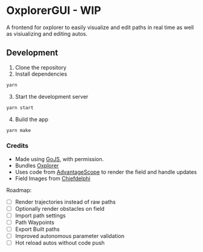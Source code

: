 # OxplorerGUI - WIP

A frontend for oxplorer to easily visualize and edit paths in real time as well as visiualizing and editing autos.

## Development

1. Clone the repository
2. Install dependencies

```bash
yarn
```

3. Start the development server

```bash
yarn start
```

4. Build the app

```bash
yarn make
```

### Credits

- Made using [GoJS](https://gojs.net/latest/index.html), with permission.
- Bundles [Oxplorer](https://github.com/FRCTeam3044/Oxplorer)
- Uses code from [AdvantageScope](https://github.com/Mechanical-Advantage/AdvantageScope) to render the field and handle updates
- Field Images from [Chiefdelphi](https://www.chiefdelphi.com/t/2024-crescendo-top-down-field-renders/447764)

Roadmap:

- [ ] Render trajectories instead of raw paths
- [ ] Optionally render obstacles on field
- [ ] Import path settings
- [ ] Path Waypoints
- [ ] Export Built paths
- [ ] Improved autonomous parameter validation
- [ ] Hot reload autos without code push
